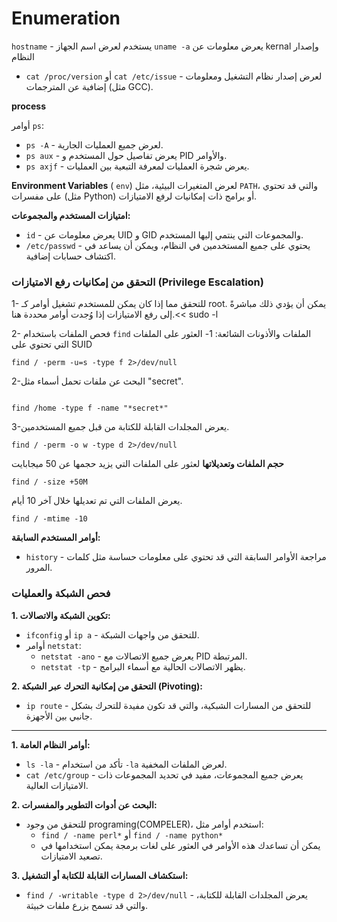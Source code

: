 # Enumeration
`hostname` - يستخدم لعرض اسم الجهاز
`uname -a` 
 يعرض معلومات عن kernal وإصدار النظام
- `cat /proc/version` أو `cat /etc/issue` - لعرض إصدار نظام التشغيل ومعلومات إضافية عن المترجمات (مثل GCC).



**process**

أوامر `ps`:

- `ps -A` - لعرض جميع العمليات الجارية.
- `ps aux` - يعرض تفاصيل حول المستخدم و PID والأوامر.
- `ps axjf` - يعرض شجرة العمليات لمعرفة التبعية بين العمليات.



**Environment Variables**  ( `env`)
لعرض المتغيرات البيئية، مثل `PATH`، والتي قد تحتوي على مفسرات (مثل Python) أو برامج ذات إمكانيات لرفع الامتيازات.



**امتيازات المستخدم والمجموعات:**

- `id` - يعرض معلومات عن UID و GID والمجموعات التي ينتمي إليها المستخدم.
- `/etc/passwd` - يحتوي على جميع المستخدمين في النظام، ويمكن أن يساعد في اكتشاف حسابات إضافية.


### التحقق من إمكانيات رفع الامتيازات (Privilege Escalation)
1- للتحقق مما إذا كان يمكن للمستخدم تشغيل أوامر كـ root. يمكن أن يؤدي ذلك مباشرةً إلى رفع الامتيازات إذا وُجدت أوامر محددة هنا.<<     sudo -l


2- فحص الملفات باستخدام `find`
الملفات والأذونات الشائعة:
1- العثور على الملفات التي تحتوي على SUID 
```
find / -perm -u=s -type f 2>/dev/null
```

2-البحث عن ملفات تحمل أسماء مثل "secret".
```

find /home -type f -name "*secret*"
```

3-يعرض المجلدات القابلة للكتابة من قبل جميع المستخدمين.
```
find / -perm -o w -type d 2>/dev/null
```

**حجم الملفات وتعديلاتها**
لعثور على الملفات التي يزيد حجمها عن 50 ميجابايت
```
find / -size +50M
```
يعرض الملفات التي تم تعديلها خلال آخر 10 أيام.
```
find / -mtime -10
```
**أوامر المستخدم السابقة:**

- `history` - مراجعة الأوامر السابقة التي قد تحتوي على معلومات حساسة مثل كلمات المرور.

### فحص الشبكة والعمليات

**1. تكوين الشبكة والاتصالات:**

- `ifconfig` أو `ip a` - للتحقق من واجهات الشبكة.
- أوامر `netstat`:
    - `netstat -ano` - يعرض جميع الاتصالات مع PID المرتبطة.
    - `netstat -tp` - يظهر الاتصالات الحالية مع أسماء البرامج.

**2. التحقق من إمكانية التحرك عبر الشبكة (Pivoting):**

- `ip route` - للتحقق من المسارات الشبكية، والتي قد تكون مفيدة للتحرك بشكل جانبي بين الأجهزة.

---------------------------------------------------------------------------

**1. أوامر النظام العامة:**

- `ls -la` - تأكد من استخدام `-la` لعرض الملفات المخفية.
- `cat /etc/group` - يعرض جميع المجموعات، مفيد في تحديد المجموعات ذات الامتيازات العالية.

**2. البحث عن أدوات التطوير والمفسرات:**

- للتحقق من وجود programing(COMPELER)، استخدم أوامر مثل:
    - `find / -name perl*` أو `find / -name python*`
    - يمكن أن تساعدك هذه الأوامر في العثور على لغات برمجة يمكن استخدامها في تصعيد الامتيازات.

**3. استكشاف المسارات القابلة للكتابة أو التشغيل:**

- `find / -writable -type d 2>/dev/null` - يعرض المجلدات القابلة للكتابة، والتي قد تسمح بزرع ملفات خبيثة.


#